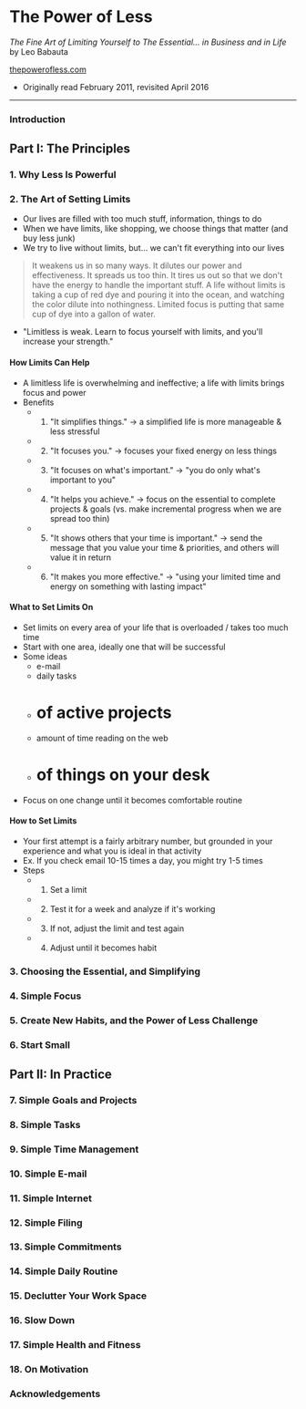 # The Power of Less
*The Fine Art of Limiting Yourself to The Essential... in Business and in Life*<br>
by Leo Babauta

[thepowerofless.com](http://thepowerofless.com)

- Originally read February 2011, revisited April 2016

---

### Introduction

## Part I: The Principles

### 1. Why Less Is Powerful

### 2. The Art of Setting Limits

- Our lives are filled with too much stuff, information, things to do
- When we have limits, like shopping, we choose things that matter (and buy less junk)
- We try to live without limits, but... we can't fit everything into our lives

> It weakens us in so many ways.  It dilutes our power and effectiveness.  It spreads us too thin.  It tires us out so that we don't have the energy to handle the important stuff.  A life without limits is taking a cup of red dye and pouring it into the ocean, and watching the color dilute into nothingness.  Limited focus is putting that same cup of dye into a gallon of water.

- "Limitless is weak.  Learn to focus yourself with limits, and you'll increase your strength."

#### How Limits Can Help

- A limitless life is overwhelming and ineffective; a life with limits brings focus and power
- Benefits
    - 1. "It simplifies things." &rarr; a simplified life is more manageable & less stressful
    - 2. "It focuses you." &rarr; focuses your fixed energy on less things
    - 3. "It focuses on what's important." &rarr; "you do only what's important to you"
    - 4. "It helps you achieve." &rarr; focus on the essential to complete projects & goals (vs. make incremental progress when we are spread too thin)
    - 5. "It shows others that your time is important." &rarr; send the message that you value your time & priorities, and others will value it in return
    - 6. "It makes you more effective." &rarr; "using your limited time and energy on something with lasting impact"

#### What to Set Limits On

- Set limits on every area of your life that is overloaded / takes too much time
- Start with one area, ideally one that will be successful
- Some ideas
    - e-mail
    - daily tasks
    - # of active projects
    - amount of time reading on the web
    - # of things on your desk
- Focus on one change until it becomes comfortable routine

#### How to Set Limits

- Your first attempt is a fairly arbitrary number, but grounded in your experience and what you is ideal in that activity
- Ex. If you check email 10-15 times a day, you might try 1-5 times
- Steps
    - 1. Set a limit
    - 2. Test it for a week and analyze if it's working
    - 3. If not, adjust the limit and test again
    - 4. Adjust until it becomes habit

### 3. Choosing the Essential, and Simplifying
### 4. Simple Focus
### 5. Create New Habits, and the Power of Less Challenge
### 6. Start Small

## Part II: In Practice

### 7. Simple Goals and Projects
### 8. Simple Tasks
### 9. Simple Time Management
### 10. Simple E-mail
### 11. Simple Internet
### 12. Simple Filing
### 13. Simple Commitments
### 14. Simple Daily Routine
### 15. Declutter Your Work Space
### 16. Slow Down
### 17. Simple Health and Fitness
### 18. On Motivation

### Acknowledgements
